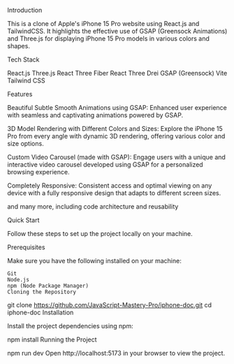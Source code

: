  Introduction 

   This is a clone of Apple's iPhone 15 Pro website using React.js and TailwindCSS. It highlights the effective use of GSAP (Greensock Animations) and Three.js for displaying iPhone 15 Pro models in various colors and shapes.

Tech Stack

  React.js
  Three.js
  React Three Fiber
  React Three Drei
  GSAP (Greensock)
  Vite
  Tailwind CSS

Features

  Beautiful Subtle Smooth Animations using GSAP: Enhanced user experience with seamless and captivating animations powered by GSAP.

  3D Model Rendering with Different Colors and Sizes: Explore the iPhone 15 Pro from every angle with dynamic 3D rendering, offering various color and size options.

  Custom Video Carousel (made with GSAP): Engage users with a unique and interactive video carousel developed using GSAP for a personalized browsing experience.

  Completely Responsive: Consistent access and optimal viewing on any device with a fully responsive design that adapts to different screen sizes.

  and many more, including code architecture and reusability

Quick Start

  Follow these steps to set up the project locally on your machine.

  Prerequisites

  Make sure you have the following installed on your machine:

    Git
    Node.js
    npm (Node Package Manager)
    Cloning the Repository

  git clone https://github.com/JavaScript-Mastery-Pro/iphone-doc.git
  cd iphone-doc
  Installation

  Install the project dependencies using npm:

  npm install
  Running the Project

  npm run dev
  Open http://localhost:5173 in your browser to view the project.
